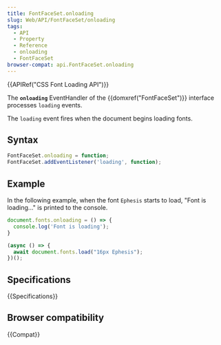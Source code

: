 ```yaml
---
title: FontFaceSet.onloading
slug: Web/API/FontFaceSet/onloading
tags:
  - API
  - Property
  - Reference
  - onloading
  - FontFaceSet
browser-compat: api.FontFaceSet.onloading
---
```

{{APIRef("CSS Font Loading API")}}

The **`onloading`** EventHandler of the {{domxref("FontFaceSet")}} interface processes `loading` events.

The `loading` event fires when the document begins loading fonts.

## Syntax

```js
FontFaceSet.onloading = function;
FontFaceSet.addEventListener('loading', function);
```

## Example

In the following example, when the font `Ephesis` starts to load, "Font is loading..." is printed to the console.

```js
document.fonts.onloading = () => {
  console.log('Font is loading');
}

(async () => {
  await document.fonts.load("16px Ephesis");
})();
```

## Specifications

{{Specifications}}

## Browser compatibility

{{Compat}}
